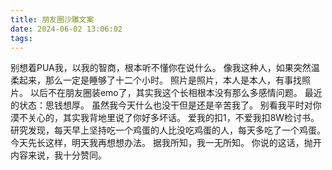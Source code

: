 ```yaml
---
title: 朋友圈沙雕文案
date: 2024-06-02 13:06:02
tags:
---
```


别想着PUA我，以我的智商，根本听不懂你在说什么。
像我这种人，如果突然温柔起来，那么一定是睡够了十二个小时。
照片是照片，本人是本人，有事找照片。
以后不在朋友圈装emo了，其实我这个长相根本没有那么多感情问题。
最近的状态：思钱想厚。
虽然我今天什么也没干但是还是辛苦我了。
别看我平时对你漠不关心的，其实我背地里说了你好多坏话。
爱我的扣1，不爱我扣8W检讨书。
研究发现，每天早上坚持吃一个鸡蛋的人比没吃鸡蛋的人，每天多吃了一个鸡蛋。
今天先长这样，明天我再想想办法。
据我所知，我一无所知。
你说的这话，抛开内容来说，我十分赞同。